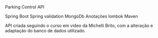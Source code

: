 Parking Control API

Spring Boot
Spring validation
MongoDb
Anotações lombok
Maven

API criada seguindo o curso em vídeo da Michelli Brito, com a alteração e adaptação do banco de dados utilizado.
